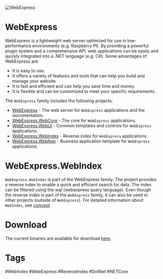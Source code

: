![WebExpress](https://raw.githubusercontent.com/ReneSchwarzer/WebExpress/main/assets/banner.png)

# WebExpress
WebExpress is a lightweight web server optimized for use in low-performance environments (e.g. Raspberry PI). By providing 
a powerful plugin system and a comprehensive API, web applications can be easily and quickly integrated into a .NET 
language (e.g. C#). Some advantages of WebExpress are:

- It is easy to use.
- It offers a variety of features and tools that can help you build and manage your website.
- It is fast and efficient and can help you save time and money.
- It is flexible and can be customized to meet your specific requirements.

The `WebExpress` family includes the following projects:

- [WebExpress](https://github.com/ReneSchwarzer/WebExpress#readme) - The web server for `WebExpress` applications and the documentation.
- [WebExpress.WebCore](https://github.com/ReneSchwarzer/WebExpress.WebCore#readme) - The core for `WebExpress` applications.
- [WebExpress.WebUI](https://github.com/ReneSchwarzer/WebExpress.WebUI#readme) - Common templates and controls for `WebExpress` applications.
- [WebExpress.WebIndex](https://github.com/ReneSchwarzer/WebExpress.WebIndex#readme) - Reverse index for `WebExpress` applications.
- [WebExpress.WebApp](https://github.com/ReneSchwarzer/WebExpress.WebApp#readme) - Business application template for `WebExpress` applications.

# WebExpress.WebIndex
`WebExpress.WebIndex` is part of the WebExpress family. The project provides a reverse index to enable a quick and efficient search for data. The index can be filtered using the wql (webexpress query language). Even though the reverse index is part of the `WebExpress` family, it can also be used in other projects (outside of `WebExpress`). For detailed information about `WebIndex`, see [concept](https://github.com/ReneSchwarzer/WebExpress.WebIndex/blob/main/docs/concept.md).

# Download 
The current binaries are available for download [here](https://github.com/ReneSchwarzer/WebExpress/releases).

# Tags
#WebIndex #WebExpress #ReverseIndex #DotNet #NETCore
